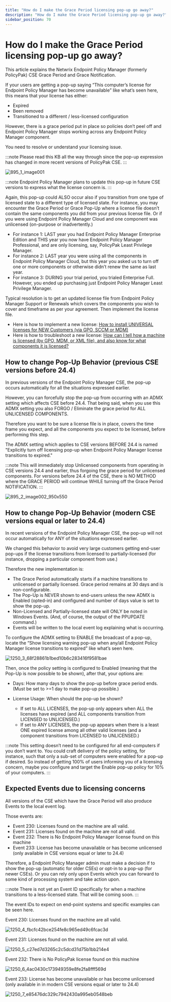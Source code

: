 ```yaml
---
title: "How do I make the Grace Period licensing pop-up go away?"
description: "How do I make the Grace Period licensing pop-up go away?"
sidebar_position: 70
---
```


# How do I make the Grace Period licensing pop-up go away?

This article explains the Netwrix Endpoint Policy Manager (formerly PolicyPak) CSE Grace Period and
Grace Notification.

If your users are getting a pop-up saying “This computer’s license for Endpoint Policy Manager has
become unavailable” like what’s seen here, this means that your license has either:

- Expired
- Been removed
- Transitioned to a different / less-licensed configuration

However, there is a grace period put in place so policies don’t peel off and Endpoint Policy Manager
stops working across any Endpoint Policy Manager component.

You need to resolve or understand your licensing issue.

:::note
Please read this KB all the way through since the pop-up expression has changed in more
recent versions of PolicyPak CSE.
:::


![895_1_image001](/images/endpointpolicymanager/troubleshooting/license/895_1_image001.webp)

:::note
Endpoint Policy Manager plans to update this pop-up in future CSE versions to express what
the license concern is.
:::


Again, this pop-up could ALSO occur also if you transition from one type of licensed state to a
different type of licensed state. For instance, you may encounter the Grace Period or Grace Pop-Up
where a license file doesn’t contain the same components you did from your previous license file. Or
if you were using Endpoint Policy Manager Cloud and one component was unlicensed (on-purpose or
inadvertently.)

- For instance 1: LAST year you had Endpoint Policy Manager Enterprise Edition and THIS year you now
  have Endpoint Policy Manager Professional, and are only licensing, say, PolicyPak Least Privilege
  Manager.
- For instance 2: LAST year you were using all the components in Endpoint Policy Manager Cloud, but
  this year you asked us to turn off one or more components or otherwise didn’t renew the same as
  last year.
- For instance 3: DURING your trial period, you trialed Enterprise Full. However, you ended up
  purchasing just Endpoint Policy Manager Least Privilege Manager.

Typical resolution is to get an updated license file from Endpoint Policy Manager Support or
Renewals which covers the components you wish to cover and timeframe as per your agreement. Then
implement the license file.

- Here is how to implement a new
  license: [How to install UNIVERSAL licenses for NEW Customers (via GPO, SCCM or MDM)](/docs/endpointpolicymanager/licensing/videolearningcenter/installall/installuniversal.md)
- Here is how to troubleshoot a new
  license: [How can I tell how a machine is licensed (by GPO, MDM, or XML file), and also know for what components it is licensed?](/docs/endpointpolicymanager/licensing/knowledgebase/troubleshooting/components.md)

## How to change Pop-Up Behavior (previous CSE versions before 24.4)

In previous versions of the Endpoint Policy Manager CSE, the pop-up occurs automatically for all the
situations expressed earlier.

However, you can forcefully stop the pop-up from occurring with an ADMX setting which affects CSE
before 24.4. That being said, when you use this ADMX setting you also FORGO / Eliminate the grace
period for ALL UNLICENSED COMPONENTS.

Therefore you want to be sure a license file is in place, covers the time frame you expect, and all
the components you expect to be licensed, before performing this step.

The ADMX setting which applies to CSE versions BEFORE 24.4 is named "Explicitly turn off licensing
pop-up when Endpoint Policy Manager license transitions to expired."

:::note
This will immediately stop Unlicensed components from operating in CSE versions 24.4 and
earlier, thus forgoing the grace period for unlicensed components. For versions before 24.4 of the
CSE, there is NO METHOD where the GRACE PERIOD will continue WHILE turning off the Grace Period
NOTIFICATION.
:::


![895_2_image002_950x550](/images/endpointpolicymanager/troubleshooting/license/895_2_image002_950x550.webp)

## How to change Pop-Up Behavior (modern CSE versions equal or later to 24.4)

In recent versions of the Endpoint Policy Manager CSE, the pop-up will not occur automatically for
ANY of the situations expressed earlier.

We changed this behavior to avoid very large customers getting end-user pop-ups if the license
transitions from licensed to partially-licensed (for instance, dropping a particular component from
use.)

Therefore the new implementation is:

- The Grace Period automatically starts if a machine transitions to unlicensed or partially
  licensed. Grace period remains at 30 days and is non-configurable.
- The Pop-Up is NEVER shown to end-users unless the new ADMX is Enabled (opted-in) and configured
  and number of days value is set to show the pop-up.
- Non-Licensed and Partially-licensed state will ONLY be noted in Windows Events. (And, of course,
  the output of the PPUPDATE command.)
- Events will be written to the local event log explaining what is occurring.

To configure the ADMX setting to ENABLE the broadcast of a pop-up, locate the “Show licensing
warning pop-up when any/all Endpoint Policy Manager license transitions to expired” like what’s seen
here.

![1250_3_68f28861b1bed10b6c283416f9581bae](/images/endpointpolicymanager/troubleshooting/license/1250_3_68f28861b1bed10b6c283416f9581bae.webp)

Then, once the policy setting is configured to Enabled (meaning that the Pop-Up is now possible to
be shown), after that, your options are:

- Days: How many days to show the pop-up before grace period ends. (Must be set to >=1 day to make
  pop-up possible.)
- License Usage: When should the pop-up be shown?

  - If set to ALL LICENSES, the pop-up only appears when ALL the licenses have expired (and ALL
    components transition from LICENSED to UNLICENSED.)
  - If set to ANY LICENSES, the pop-up appears when there is a least ONE expired license among all
    other valid licenses (and a component transitions from LICENSED to UNLICENSED.)

:::note
This setting doesn’t need to be configured for all end-computers if you don’t want to. You
could craft delivery of the policy setting, for instance, such that only a sub-set of computers were
enabled for a pop-up if desired. So instead of getting 100% of users informing you of a licensing
concern, maybe you configure and target the Enable pop-up policy for 10% of your computers.
:::


## Expected Events due to licensing concerns

All versions of the CSE which have the Grace Period will also produce Events to the local event log.

Those events are:

- Event 230: Licenses found on the machine are all valid.
- Event 231: Licenses found on the machine are not all valid.
- Event 232: There is No Endpoint Policy Manager license found on this machine
- Event 233: License has become unavailable or has become unlicensed (only available in CSE versions
  equal or later to 24.4)

Therefore, a Endpoint Policy Manager admin must make a decision if to show the pop-up (automatic for
older CSEs) or opt-in to a pop-up (for newer CSEs). Or you can rely only upon Events which you can
forward to some kind of processing system and take action upon.

:::note
There is not yet an Event ID specifically for when a machine transitions to a
less-licensed state. That will be coming soon.
:::


The event IDs to expect on end-point systems and specific examples can be seen here.

Event 230: Licenses found on the machine are all valid.

![1250_4_fbcfc42bce254fe8c965ed49c6fcac3d](/images/endpointpolicymanager/troubleshooting/license/1250_4_fbcfc42bce254fe8c965ed49c6fcac3d.webp)

Event 231: Licenses found on the machine are not all valid.

![1250_5_c27ed7d3265c2c5dcd31d75b1bb214e4](/images/endpointpolicymanager/troubleshooting/license/1250_5_c27ed7d3265c2c5dcd31d75b1bb214e4.webp)

Event 232: There is No PolicyPak license found on this machine

![1250_6_4ac0430c173949359e8fe2fa8fff569d](/images/endpointpolicymanager/troubleshooting/license/1250_6_4ac0430c173949359e8fe2fa8fff569d.webp)

Event 233: License has become unavailable or has become unlicensed (only available in in modern CSE
versions equal or later to 24.4)

![1250_7_e85476dc329c7942430a995eb0548beb](/images/endpointpolicymanager/troubleshooting/license/1250_7_e85476dc329c7942430a995eb0548beb.webp)
